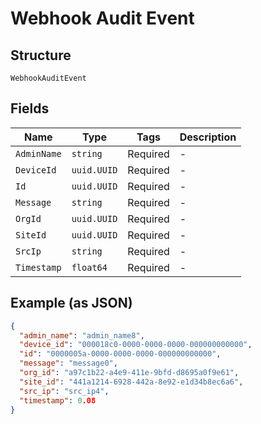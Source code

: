 
# Webhook Audit Event

## Structure

`WebhookAuditEvent`

## Fields

| Name | Type | Tags | Description |
|  --- | --- | --- | --- |
| `AdminName` | `string` | Required | - |
| `DeviceId` | `uuid.UUID` | Required | - |
| `Id` | `uuid.UUID` | Required | - |
| `Message` | `string` | Required | - |
| `OrgId` | `uuid.UUID` | Required | - |
| `SiteId` | `uuid.UUID` | Required | - |
| `SrcIp` | `string` | Required | - |
| `Timestamp` | `float64` | Required | - |

## Example (as JSON)

```json
{
  "admin_name": "admin_name8",
  "device_id": "000018c0-0000-0000-0000-000000000000",
  "id": "0000005a-0000-0000-0000-000000000000",
  "message": "message0",
  "org_id": "a97c1b22-a4e9-411e-9bfd-d8695a0f9e61",
  "site_id": "441a1214-6928-442a-8e92-e1d34b8ec6a6",
  "src_ip": "src_ip4",
  "timestamp": 0.08
}
```

